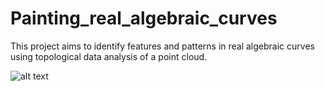 # Painting_real_algebraic_curves
This project aims to identify features and patterns in real algebraic curves using topological data analysis of a point cloud. 

![alt text](http://sites.nd.edu/aravind-baskar/files/2022/11/TDA.jpg)
